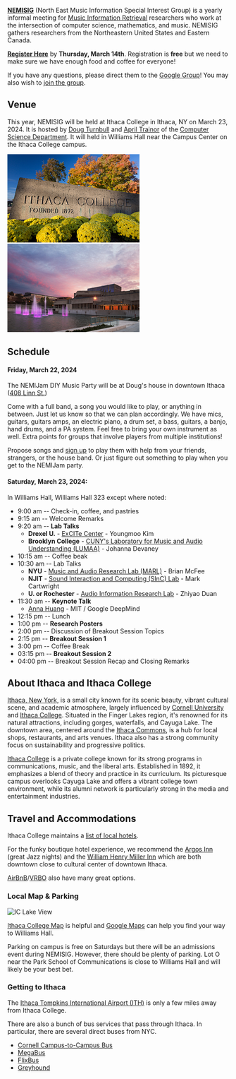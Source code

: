 **[NEMISIG](https://nemisig.net)** (North East Music Information Special Interest Group) is a yearly informal meeting for [Music Information Retrieval](https://en.wikipedia.org/wiki/Music_information_retrieval) researchers who work at the intersection of computer science, mathematics, and music. NEMISIG gathers researchers from the Northeastern United States and Eastern Canada.

**[Register Here](https://forms.gle/ENNJFbS5tbBY2PzYA)** by **Thursday, March 14th**. Registration is **free** but we need to make sure we have enough food and coffee for everyone!
 

If you have any questions, please direct them to the [Google Group](mailto:nemisig@googlegroups.com)! You may also wish to [join the group](https://groups.google.com/forum/#!forum/nemisig).

## Venue 

This year, NEMISIG will be held at Ithaca College in Ithaca, NY on March 23, 2024. It is hosted by [Doug Turnbull](https://dougturnbull.org/)  and [April Trainor](https://april.trainor.io/) of the [Computer Science Department](https://www.ithaca.edu/academics/school-humanities-and-sciences/computer-science). It will held in Williams Hall near the Campus Center on the Ithaca College campus.

![IC Sign](/images/IC-Sign.png)
![IC Fountains](/images/IC-Fountain.png)

## Schedule

#### Friday, March 22, 2024 
The NEMIJam DIY Music Party will be at Doug's house in downtown Ithaca ([408 Linn St.](https://www.google.com/maps/place/408+Linn+St,+Ithaca,+NY+14850/@42.4478682,-76.495143,17z/data=!3m1!4b1!4m6!3m5!1s0x89d08186e964fe8f:0x92ef9d625cab75f0!8m2!3d42.4478682!4d-76.495143!16s%2Fg%2F11c253403z?entry=ttu)) 

Come with a full band, a song you would like to play, or anything in between. Just let us know so that we can plan accordingly. We have mics, guitars, guitars amps, an electric piano, a drum set, a bass, guitars, a banjo, hand drums, and a PA system. Feel free to bring your own instrument as well. Extra points for groups that involve players from multiple institutions!

Propose songs and [sign up](https://docs.google.com/spreadsheets/d/1SFimdtwF5PN5RuhGjUGQC1h2mKQKwEOpCD8q3pHx4V0/edit?usp=sharing) to play them with help from your friends, strangers, or the house band. Or just figure out something to play when you get to the NEMIJam party.


#### Saturday, March 23, 2024:
In Williams Hall, Williams Hall 323 except where noted:

* 9:00 am -- Check-in, coffee, and pastries 
* 9:15 am -- Welcome Remarks 
* 9:20 am -- **Lab Talks**
  * **Drexel U.** - [ExCITe Center](https://drexel.edu/excite/) - Youngmoo Kim
  * **Brooklyn College** - [CUNY's Laboratory for Music and Audio Understanding (LUMAA)](https://lumaa.commons.gc.cuny.edu/) - Johanna Devaney
* 10:15 am -- Coffee beak
* 10:30 am -- Lab Talks
  * **NYU** - [Music and Audio Research Lab (MARL)](https://steinhardt.nyu.edu/marl) - Brian McFee 
  * **NJIT** - [Sound Interaction and Computing (SInC) Lab](https://sinc-lab.com/) - Mark Cartwright
  * **U. or Rochester** - [Audio Information Research Lab](https://labsites.rochester.edu/air/)  - Zhiyao Duan
* 11:30 am -- **Keynote Talk**
  * [Anna Huang](https://czhuang.github.io/) - MIT / Google DeepMind
* 12:15 pm -- Lunch 
* 1:00 pm -- **Research Posters** 
* 2:00 pm -- Discussion of Breakout Session Topics
* 2:15 pm -- **Breakout Session 1**
* 3:00 pm  -- Coffee Break
* 03:15 pm  -- **Breakout Session 2**
* 04:00 pm  -- Breakout Session Recap and Closing Remarks


## About Ithaca and Ithaca College

[Ithaca, New York,](https://www.visitithaca.com/) is a small city known for its scenic beauty, vibrant cultural scene, and academic atmosphere, largely influenced by [Cornell University](https://www.cornell.edu/) and [Ithaca College](https://www.ithaca.edu/). Situated in the Finger Lakes region, it's renowned for its natural attractions, including gorges, waterfalls, and Cayuga Lake. The downtown area, centered around the [Ithaca Commons](https://www.downtownithaca.com/visit-downtown/the-commons/), is a hub for local shops, restaurants, and arts venues. Ithaca also has a strong community focus on sustainability and progressive politics. 

[Ithaca College](https://www.ithaca.edu/) is a private college known for its strong programs in communications, music, and the liberal arts. Established in 1892, it emphasizes a blend of theory and practice in its curriculum. Its picturesque campus overlooks Cayuga Lake and offers a vibrant college town environment, while its alumni network is particularly strong in the media and entertainment industries.

## Travel and Accommodations
Ithaca College maintains a [list of local hotels](https://www.ithaca.edu/orientation/family-and-supporter-resources/area-lodging).

For the funky boutique hotel experience, we recommend the [Argos Inn](https://www.argosinn.com/) (great Jazz nights) and the [William Henry Miller Inn](https://millerinn.com/) which are both downtown close to cultural center of downtown Ithaca.

[AirBnB](https://www.airbnb.com/ithaca-ny/stays)/[VRBO](https://www.vrbo.com/vacation-rentals/usa/new-york/finger-lakes/cayuga-lake/ithaca) also have many great options.

### Local Map & Parking

![IC Lake View](/images/IC-WilliamsHallMap.png)

[Ithaca College Map](https://map.ithaca.edu/) is helpful and 
[Google Maps](https://www.google.com/maps/place/Williams+Hall,+131+Textor+Cir,+Ithaca,+NY+14850/@42.4227246,-76.4976555,17z/data=!3m1!4b1!4m6!3m5!1s0x89d081a58d007475:0xb6edf461ec8df820!8m2!3d42.4227246!4d-76.4950752!16s%2Fg%2F1tdh089t?entry=ttu) can help you find your way to Williams Hall.

Parking on campus is free on Saturdays but there will be an admissions event during NEMISIG. However, there should be plenty of parking. Lot O near the Park School of Communications is close to Williams Hall and will likely be your best bet.

### Getting to Ithaca

The [Ithaca Tompkins International Airport (ITH)](https://flyithaca.com/) is only a few miles away from Ithaca College. 

There are also a bunch of bus services that pass through Ithaca. In particular, there are several direct buses from NYC.
* [Cornell Campus-to-Campus Bus](https://fcs.cornell.edu/departments/transportation-delivery-services/campus-campus-bus-service)
* [MegaBus](https://us.megabus.com/journey-planner/journeys?originId=123&destinationId=511&totalPassengers=1)
* [FlixBus](https://shop.flixbus.com/search?departureCity=c0a47c54-53ea-46dc-984b-b764fc0b2fa9&arrivalCity=99c4f86c-3ecb-11ea-8017-02437075395e&route=New+York%2C+NY-Ithaca%2C+NY&rideDate=22.03.2024&adult=1&_locale=en_US&features%5Bfeature.enable_distribusion%5D=1&features%5Bfeature.train_cities_only%5D=0&features%5Bfeature.auto_update_disabled%5D=0&features%5Bfeature.webc_search_station_suggestions_enabled%5D=0&features%5Bfeature.webc_search_limited_product_list%5D=0&features%5Bfeature.darken_page%5D=1&_sp=47d6c44f-18aa-491f-996f-c795e773ce62&_spnuid=81740b36-8732-4bbc-9be2-cbcc25a41719_1706197466373)
* [Greyhound](https://www.greyhound.com/bus/ithaca-ny)


